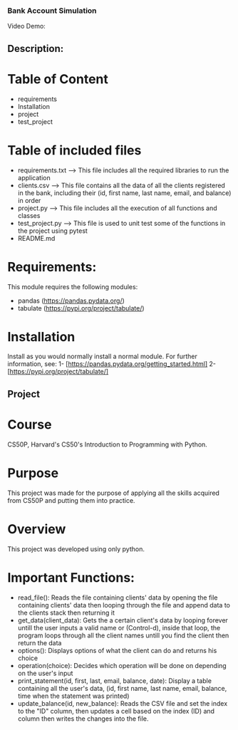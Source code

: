 ### Bank Account Simulation
Video Demo:  <URL HERE>
## Description:
# Table of Content
- requirements
- Installation
- project
- test_project

# Table of included files
- requirements.txt --> This file includes all the required libraries to run the application
- clients.csv --> This file contains all the data of all the clients registered in the bank, including their (id, first name, last name, email, and balance) in order
- project.py --> This file includes all the execution of all functions and classes
- test_project.py --> This file is used to unit test some of the functions in the project using pytest
- README.md

# Requirements:
This module requires the following modules:
- pandas (https://pandas.pydata.org/)
- tabulate (https://pypi.org/project/tabulate/)

# Installation
Install as you would normally install a normal module. For further information, see:
1- [https://pandas.pydata.org/getting_started.html]
2- [https://pypi.org/project/tabulate/]

## Project
# Course
CS50P, Harvard's CS50's Introduction to Programming with Python.
# Purpose
This project was made for the purpose of applying all the skills acquired from CS50P and putting them into practice.
# Overview
This project was developed using only python.
# Important Functions:
- read_file(): Reads the file containing clients' data by opening the file containing clients' data then looping through the file and append data to the clients stack then returning it
- get_data(client_data): Gets the a certain client's data by looping forever untill the user inputs a valid name or (Control-d), inside that loop, the program loops through all the client names untill you find the client then return the data
- options(): Displays options of what the client can do and returns his choice
- operation(choice): Decides which operation will be done on depending on the user's input
- print_statement(id, first, last, email, balance, date): Display a table containing all the user's data, (id, first name, last name, email, balance, time when the statement was printed)
- update_balance(id, new_balance): Reads the CSV file and set the index to the "ID" column, then updates a cell based on the index (ID) and column then writes the changes into the file.
